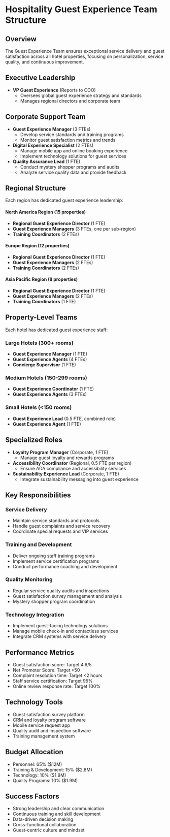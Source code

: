 # Hospitality Guest Experience Team Structure

## Overview
The Guest Experience Team ensures exceptional service delivery and guest satisfaction across all hotel properties, focusing on personalization, service quality, and continuous improvement.

## Executive Leadership
- **VP Guest Experience** (Reports to COO)
  - Oversees global guest experience strategy and standards
  - Manages regional directors and corporate team

## Corporate Support Team
- **Guest Experience Manager** (3 FTEs)
  - Develop service standards and training programs
  - Monitor guest satisfaction metrics and trends
- **Digital Experience Specialist** (2 FTEs)
  - Manage mobile app and online booking experience
  - Implement technology solutions for guest services
- **Quality Assurance Lead** (1 FTE)
  - Conduct mystery shopper programs and audits
  - Analyze service quality data and provide feedback

## Regional Structure
Each region has dedicated guest experience leadership:

#### North America Region (15 properties)
- **Regional Guest Experience Director** (1 FTE)
- **Guest Experience Managers** (3 FTEs, one per sub-region)
- **Training Coordinators** (2 FTEs)

#### Europe Region (12 properties)
- **Regional Guest Experience Director** (1 FTE)
- **Guest Experience Managers** (2 FTEs)
- **Training Coordinators** (2 FTEs)

#### Asia Pacific Region (8 properties)
- **Regional Guest Experience Director** (1 FTE)
- **Guest Experience Managers** (2 FTEs)
- **Training Coordinators** (1 FTE)

## Property-Level Teams
Each hotel has dedicated guest experience staff:

### Large Hotels (300+ rooms)
- **Guest Experience Manager** (1 FTE)
- **Guest Experience Agents** (4 FTEs)
- **Concierge Supervisor** (1 FTE)

### Medium Hotels (150-299 rooms)
- **Guest Experience Coordinator** (1 FTE)
- **Guest Experience Agents** (3 FTEs)

### Small Hotels (<150 rooms)
- **Guest Experience Lead** (0.5 FTE, combined role)
- **Guest Experience Agent** (1 FTE)

## Specialized Roles
- **Loyalty Program Manager** (Corporate, 1 FTE)
  - Manage guest loyalty and rewards programs
- **Accessibility Coordinator** (Regional, 0.5 FTE per region)
  - Ensure ADA compliance and accessibility services
- **Sustainability Experience Lead** (Corporate, 1 FTE)
  - Integrate sustainability messaging into guest experience

## Key Responsibilities

### Service Delivery
- Maintain service standards and protocols
- Handle guest complaints and service recovery
- Coordinate special requests and VIP services

### Training and Development
- Deliver ongoing staff training programs
- Implement service certification programs
- Conduct performance coaching and development

### Quality Monitoring
- Regular service quality audits and inspections
- Guest satisfaction survey management and analysis
- Mystery shopper program coordination

### Technology Integration
- Implement guest-facing technology solutions
- Manage mobile check-in and contactless services
- Integrate CRM systems with service delivery

## Performance Metrics
- Guest satisfaction score: Target 4.6/5
- Net Promoter Score: Target >50
- Complaint resolution time: Target <2 hours
- Staff service certification: Target 95%
- Online review response rate: Target 100%

## Technology Tools
- Guest satisfaction survey platform
- CRM and loyalty program software
- Mobile service request app
- Quality audit and inspection software
- Training management system

## Budget Allocation
- Personnel: 65% ($12M)
- Training & Development: 15% ($2.8M)
- Technology: 10% ($1.9M)
- Quality Programs: 10% ($1.9M)

## Success Factors
- Strong leadership and clear communication
- Continuous training and skill development
- Data-driven decision making
- Cross-functional collaboration
- Guest-centric culture and mindset
